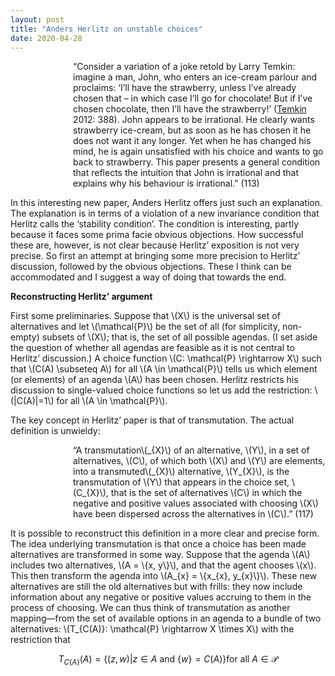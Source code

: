 ```yaml
---
layout: post
title: "Anders Herlitz on unstable choices"
date: 2020-04-28
---
```

<p style="padding-left:100px;">“Consider a variation of a joke retold by Larry Temkin: imagine a man, John, who enters an ice-cream parlour and proclaims: ‘I’ll have the strawberry, unless I’ve already chosen that – in which case I’ll go for chocolate! But if I’ve chosen chocolate, then I’ll have the strawberry!’ (<a href="https://www.oxfordscholarship.com/view/10.1093/acprof:oso/9780199759446.001.0001/acprof-9780199759446" target="_blank" rel="noopener">Temkin</a> 2012: 388). John appears to be irrational. He clearly wants strawberry ice-cream, but as soon as he has chosen it he does not want it any longer. Yet when he has changed his mind, he is again unsatisfied with his choice and wants to go back to strawberry. This paper presents a general condition that reflects the intuition that John is irrational and that explains why his behaviour is irrational.” (113)</p>

<p>In this interesting new paper, Anders Herlitz offers just such an explanation. The explanation is in terms of a violation of a new invariance condition that Herlitz calls the ‘stability condition’. The condition is interesting, partly because it faces some prima facie obvious objections. How successful these are, however, is not clear because Herlitz’ exposition is not very precise. So first an attempt at bringing some more precision to Herlitz’ discussion, followed by the obvious objections. These I think can be accommodated and I suggest a way of doing that towards the end.</p>

<p><strong>Reconstructing Herlitz’ argument</strong></p>

<p>First some preliminaries. Suppose that \(X\) is the universal set of alternatives and let \(\mathcal{P}\) be the set of all (for simplicity, non-empty) subsets of \(X\); that is, the set of all possible agendas. (I set aside the question of whether all agendas are feasible as it is not central to Herlitz’ discussion.) A choice function \(C: \mathcal{P} \rightarrow X\) such that \(C(A) \subseteq A\) for all \(A \in \mathcal{P}\) tells us which element (or elements) of an agenda \(A\) has been chosen. Herlitz restricts his discussion to single-valued choice functions so let us add the restriction: \(|C(A)|=1\) for all \(A \in \mathcal{P}\).</p>

<p>The key concept in Herlitz’ paper is that of transmutation. The actual definition is unwieldy:</p>

<p style="padding-left:100px;">“A transmutation\(_{X}\) of an alternative, \(Y\), in a set of alternatives, \(C\), of which both \(X\) and \(Y\) are elements, into a transmuted\(_{X}\) alternative, \(Y_{X}\), is the transmutation of \(Y\) that appears in the choice set, \(C_{X}\), that is the set of alternatives \(C\) in which the negative and positive values associated with choosing \(X\) have been dispersed across the alternatives in \(C\).” (117)</p>

<p>It is possible to reconstruct this definition in a more clear and precise form. The idea underlying transmutation is that once a choice has been made alternatives are transformed in some way. Suppose that the agenda \(A\) includes two alternatives, \(A = \{x, y\}\), and that the agent chooses \(x\). This then transform the agenda into \(A_{x} = \{x_{x}, y_{x}\}\). These new alternatives are still the old alternatives but with frills: they now include information about any negative or positive values accruing to them in the process of choosing. We can thus think of transmutation as another mapping—from the set of available options in an agenda to a bundle of two alternatives: \(T_{C(A)}: \mathcal{P} \rightarrow X \times X\) with the restriction that</p>

$$T_{C(A)}(A) = \{(z, w) | z \in A \text{ and } \{w\} = C(A)\} \text{for all } A \in \mathcal{P}$$

